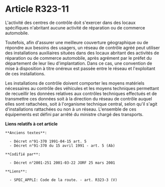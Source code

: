 # Article R323-11

L'activité des centres de contrôle doit s'exercer dans des locaux spécifiques n'abritant aucune activité de réparation ou de
commerce automobile.

Toutefois, afin d'assurer une meilleure couverture géographique ou de répondre aux besoins des usagers, un réseau de contrôle
agréé peut utiliser des installations auxiliaires situées dans des locaux abritant des activités de réparation ou de commerce
automobile, après agrément par le préfet du département de leur lieu d'implantation. Dans ce cas, une convention de mise à
disposition à titre onéreux est passée entre le réseau et l'exploitant de ces installations.

Les installations de contrôle doivent comporter les moyens matériels nécessaires au contrôle des véhicules et les moyens
techniques permettant de recueillir les données relatives aux contrôles techniques effectués et de transmettre ces données
soit à la direction du réseau de contrôle auquel elles sont rattachées, soit à l'organisme technique central, selon qu'il
s'agit d'installations rattachées ou non à un réseau. L'ensemble de ces équipements est défini par arrêté du ministre chargé
des transports.

**Liens relatifs à cet article**

	**Anciens textes**:

	  - Décret n°91-370 1991-04-15 art. 5
	  - Décret n°91-370 du 15 avril 1991 - art. 5 (Ab)

	**Codifié par**:

	  - Décret n°2001-251 2001-03-22 JORF 25 mars 2001

	**Liens**:

	  - SPEC_APPLI: Code de la route. - art. R323-3 (V)
